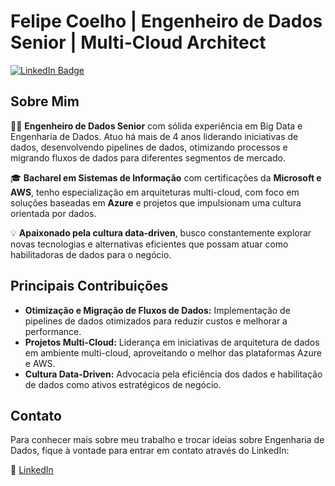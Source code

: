 # Felipe Coelho | Engenheiro de Dados Senior | Multi-Cloud Architect

[![LinkedIn Badge](https://img.shields.io/badge/-Felipe%20Coelho-blue?style=flat&logo=Linkedin&logoColor=white&link=https://www.linkedin.com/in/felipe-coelho-ba3a00179)](https://www.linkedin.com/in/felipe-coelho-ba3a00179)

## Sobre Mim

👨‍💻 **Engenheiro de Dados Senior** com sólida experiência em Big Data e Engenharia de Dados. Atuo há mais de 4 anos liderando iniciativas de dados, desenvolvendo pipelines de dados, otimizando processos e migrando fluxos de dados para diferentes segmentos de mercado.

🎓 **Bacharel em Sistemas de Informação** com certificações da **Microsoft e AWS**, tenho especialização em arquiteturas multi-cloud, com foco em soluções baseadas em **Azure** e projetos que impulsionam uma cultura orientada por dados. 

💡 **Apaixonado pela cultura data-driven**, busco constantemente explorar novas tecnologias e alternativas eficientes que possam atuar como habilitadoras de dados para o negócio.

## Principais Contribuições

- **Otimização e Migração de Fluxos de Dados:** Implementação de pipelines de dados otimizados para reduzir custos e melhorar a performance.
- **Projetos Multi-Cloud:** Liderança em iniciativas de arquitetura de dados em ambiente multi-cloud, aproveitando o melhor das plataformas Azure e AWS.
- **Cultura Data-Driven:** Advocacia pela eficiência dos dados e habilitação de dados como ativos estratégicos de negócio.
  
## Contato

Para conhecer mais sobre meu trabalho e trocar ideias sobre Engenharia de Dados, fique à vontade para entrar em contato através do LinkedIn:

📩 [LinkedIn](https://www.linkedin.com/in/felipe-coelho-ba3a00179)
